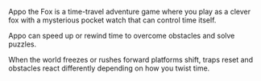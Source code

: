 Appo the Fox is a time-travel adventure game where you play as a clever fox with a mysterious pocket watch that can control time itself.

Appo can speed up or rewind time to overcome obstacles and solve puzzles.

When the world freezes or rushes forward platforms shift, traps reset and obstacles react differently depending on how you twist time.
